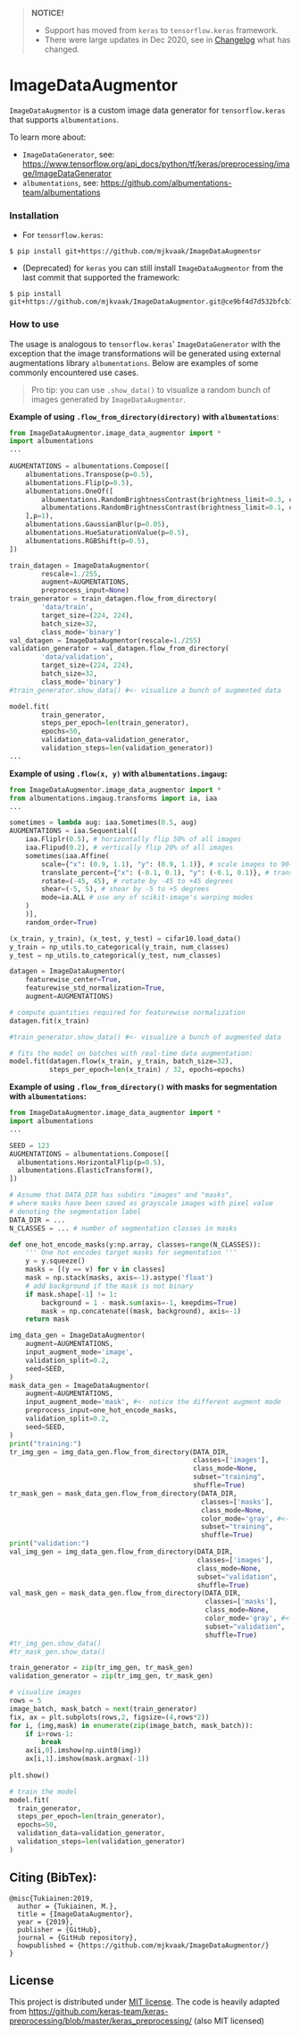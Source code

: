>**NOTICE!**
> * Support has moved from `keras` to `tensorflow.keras` framework. 
> * There were large updates in Dec 2020, see in [Changelog](CHANGELOG.md) what has changed.

# ImageDataAugmentor
`ImageDataAugmentor` is a custom image data generator for `tensorflow.keras` 
that supports `albumentations`.

To learn more about:
* `ImageDataGenerator`, see:
  https://www.tensorflow.org/api_docs/python/tf/keras/preprocessing/image/ImageDataGenerator
* `albumentations`, see:
  https://github.com/albumentations-team/albumentations


### Installation 
* For `tensorflow.keras`:
```shell
$ pip install git+https://github.com/mjkvaak/ImageDataAugmentor
```

* (Deprecated) for `keras` you can still install `ImageDataAugmentor` 
  from the last commit that supported the framework:
```shell
$ pip install git+https://github.com/mjkvaak/ImageDataAugmentor.git@ce9bf4d7d532bfcb14fda7fb43d7bcdc6d7990ff
```

### How to use
The usage is analogous to `tensorflow.keras`' `ImageDataGenerator` with
the exception that the image transformations will be generated using
external augmentations library `albumentations`.
Below are examples of some commonly encountered use cases.

>Pro tip: you can use `.show_data()` to visualize a random bunch
> of images generated by `ImageDataAugmentor`.

**Example of using `.flow_from_directory(directory)` with `albumentations`**:
```python
from ImageDataAugmentor.image_data_augmentor import *
import albumentations
...
    
AUGMENTATIONS = albumentations.Compose([
    albumentations.Transpose(p=0.5),
    albumentations.Flip(p=0.5),
    albumentations.OneOf([
        albumentations.RandomBrightnessContrast(brightness_limit=0.3, contrast_limit=0.3),
        albumentations.RandomBrightnessContrast(brightness_limit=0.1, contrast_limit=0.1)
    ],p=1),
    albumentations.GaussianBlur(p=0.05),
    albumentations.HueSaturationValue(p=0.5),
    albumentations.RGBShift(p=0.5),
])

train_datagen = ImageDataAugmentor(
        rescale=1./255,
        augment=AUGMENTATIONS,
        preprocess_input=None)
train_generator = train_datagen.flow_from_directory(
        'data/train',
        target_size=(224, 224),
        batch_size=32,
        class_mode='binary')
val_datagen = ImageDataAugmentor(rescale=1./255)
validation_generator = val_datagen.flow_from_directory(
        'data/validation',
        target_size=(224, 224),
        batch_size=32,
        class_mode='binary')
#train_generator.show_data() #<- visualize a bunch of augmented data

model.fit(
        train_generator,
        steps_per_epoch=len(train_generator),
        epochs=50,
        validation_data=validation_generator,
        validation_steps=len(validation_generator))
...
```

**Example of using `.flow(x, y)` with `albumentations.imgaug`:**
```python
from ImageDataAugmentor.image_data_augmentor import *
from albumentations.imgaug.transforms import ia, iaa
...

sometimes = lambda aug: iaa.Sometimes(0.5, aug)
AUGMENTATIONS = iaa.Sequential([
    iaa.Fliplr(0.5), # horizontally flip 50% of all images
    iaa.Flipud(0.2), # vertically flip 20% of all images
    sometimes(iaa.Affine(
        scale={"x": (0.9, 1.1), "y": (0.9, 1.1)}, # scale images to 90-110% of their size, individually per axis
        translate_percent={"x": (-0.1, 0.1), "y": (-0.1, 0.1)}, # translate by -10 to +10 percent (per axis)
        rotate=(-45, 45), # rotate by -45 to +45 degrees
        shear=(-5, 5), # shear by -5 to +5 degrees
        mode=ia.ALL # use any of scikit-image's warping modes
    )
    )],
    random_order=True)    

(x_train, y_train), (x_test, y_test) = cifar10.load_data()
y_train = np_utils.to_categorical(y_train, num_classes)
y_test = np_utils.to_categorical(y_test, num_classes)

datagen = ImageDataAugmentor(
    featurewise_center=True,
    featurewise_std_normalization=True,
    augment=AUGMENTATIONS)

# compute quantities required for featurewise normalization
datagen.fit(x_train)

#train_generator.show_data() #<- visualize a bunch of augmented data

# fits the model on batches with real-time data augmentation:
model.fit(datagen.flow(x_train, y_train, batch_size=32),
          steps_per_epoch=len(x_train) / 32, epochs=epochs)
```    

**Example of using `.flow_from_directory()` with masks for segmentation with `albumentations`:**

```python    
from ImageDataAugmentor.image_data_augmentor import *
import albumentations
...

SEED = 123
AUGMENTATIONS = albumentations.Compose([
  albumentations.HorizontalFlip(p=0.5),
  albumentations.ElasticTransform(),
])

# Assume that DATA_DIR has subdirs "images" and "masks", 
# where masks have been saved as grayscale images with pixel value
# denoting the segmentation label
DATA_DIR = ... 
N_CLASSES = ... # number of segmentation classes in masks

def one_hot_encode_masks(y:np.array, classes=range(N_CLASSES)):
    ''' One hot encodes target masks for segmentation '''
    y = y.squeeze()
    masks = [(y == v) for v in classes]
    mask = np.stack(masks, axis=-1).astype('float')
    # add background if the mask is not binary
    if mask.shape[-1] != 1:
        background = 1 - mask.sum(axis=-1, keepdims=True)
        mask = np.concatenate((mask, background), axis=-1)
    return mask

img_data_gen = ImageDataAugmentor(
    augment=AUGMENTATIONS, 
    input_augment_mode='image', 
    validation_split=0.2,
    seed=SEED,
)
mask_data_gen = ImageDataAugmentor(
    augment=AUGMENTATIONS, 
    input_augment_mode='mask', #<- notice the different augment mode
    preprocess_input=one_hot_encode_masks,
    validation_split=0.2,
    seed=SEED,
)
print("training:")
tr_img_gen = img_data_gen.flow_from_directory(DATA_DIR, 
                                              classes=['images'], 
                                              class_mode=None,
                                              subset="training", 
                                              shuffle=True)
tr_mask_gen = mask_data_gen.flow_from_directory(DATA_DIR, 
                                                classes=['masks'],
                                                class_mode=None, 
                                                color_mode='gray', #<- notice the color mode
                                                subset="training",
                                                shuffle=True)
print("validation:")
val_img_gen = img_data_gen.flow_from_directory(DATA_DIR, 
                                               classes=['images'],
                                               class_mode=None,
                                               subset="validation", 
                                               shuffle=True)
val_mask_gen = mask_data_gen.flow_from_directory(DATA_DIR, 
                                                 classes=['masks'], 
                                                 class_mode=None, 
                                                 color_mode='gray', #<- notice the color mode
                                                 subset="validation",
                                                 shuffle=True)
#tr_img_gen.show_data()
#tr_mask_gen.show_data()

train_generator = zip(tr_img_gen, tr_mask_gen)
validation_generator = zip(tr_img_gen, tr_mask_gen)

# visualize images
rows = 5
image_batch, mask_batch = next(train_generator)
fix, ax = plt.subplots(rows,2, figsize=(4,rows*2))
for i, (img,mask) in enumerate(zip(image_batch, mask_batch)):
    if i>rows-1:
        break
    ax[i,0].imshow(np.uint8(img))
    ax[i,1].imshow(mask.argmax(-1))
    
plt.show()

# train the model
model.fit(
  train_generator,
  steps_per_epoch=len(train_generator),
  epochs=50,
  validation_data=validation_generator,
  validation_steps=len(validation_generator)
)

```


## Citing (BibTex):<br />
```
@misc{Tukiainen:2019,
  author = {Tukiainen, M.},
  title = {ImageDataAugmentor},
  year = {2019},
  publisher = {GitHub},
  journal = {GitHub repository},
  howpublished = {https://github.com/mjkvaak/ImageDataAugmentor/} 
}
```

## License
This project is distributed under [MIT license](LICENSE). 
The code is heavily adapted from
https://github.com/keras-team/keras-preprocessing/blob/master/keras_preprocessing/ (also MIT licensed)
